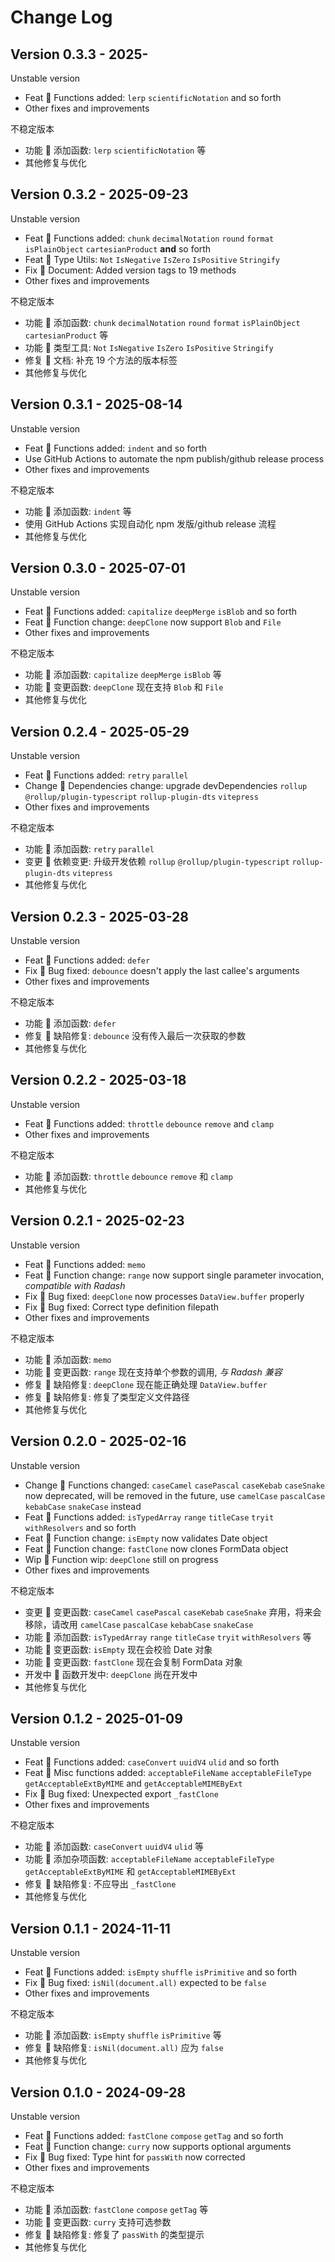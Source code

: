 # Change Log

## Version 0.3.3 - 2025-

Unstable version

- Feat 🥥 Functions added: `lerp` `scientificNotation` and so forth
- Other fixes and improvements

不稳定版本

- 功能 🥥 添加函数: `lerp` `scientificNotation` 等
- 其他修复与优化

## Version 0.3.2 - 2025-09-23

Unstable version

- Feat 🥥 Functions added: `chunk` `decimalNotation` `round` `format` `isPlainObject` `cartesianProduct` **and** so forth
- Feat 🥥 Type Utils: `Not` `IsNegative` `IsZero` `IsPositive` `Stringify`
- Fix 🥕 Document: Added version tags to 19 methods
- Other fixes and improvements

不稳定版本

- 功能 🥥 添加函数: `chunk` `decimalNotation` `round` `format` `isPlainObject` `cartesianProduct` 等
- 功能 🥥 类型工具: `Not` `IsNegative` `IsZero` `IsPositive` `Stringify`
- 修复 🥕 文档: 补充 19 个方法的版本标签
- 其他修复与优化

## Version 0.3.1 - 2025-08-14

Unstable version

- Feat 🥥 Functions added: `indent` and so forth
- Use GitHub Actions to automate the npm publish/github release process
- Other fixes and improvements

不稳定版本

- 功能 🥥 添加函数: `indent` 等
- 使用 GitHub Actions 实现自动化 npm 发版/github release 流程
- 其他修复与优化

## Version 0.3.0 - 2025-07-01

Unstable version

- Feat 🥥 Functions added: `capitalize` `deepMerge` `isBlob` and so forth
- Feat 🥥 Function change: `deepClone` now support `Blob` and `File`
- Other fixes and improvements

不稳定版本

- 功能 🥥 添加函数: `capitalize` `deepMerge` `isBlob` 等
- 功能 🥥 变更函数: `deepClone` 现在支持 `Blob` 和 `File`
- 其他修复与优化

## Version 0.2.4 - 2025-05-29

Unstable version

- Feat 🥥 Functions added: `retry` `parallel`
- Change 🥟 Dependencies change: upgrade devDependencies `rollup` `@rollup/plugin-typescript` `rollup-plugin-dts` `vitepress`
- Other fixes and improvements

不稳定版本

- 功能 🥥 添加函数: `retry` `parallel`
- 变更 🥟 依赖变更: 升级开发依赖 `rollup` `@rollup/plugin-typescript` `rollup-plugin-dts` `vitepress`
- 其他修复与优化

## Version 0.2.3 - 2025-03-28

Unstable version

- Feat 🥥 Functions added: `defer`
- Fix 🥕 Bug fixed: `debounce` doesn't apply the last callee's arguments
- Other fixes and improvements

不稳定版本

- 功能 🥥 添加函数: `defer`
- 修复 🥕 缺陷修复: `debounce` 没有传入最后一次获取的参数
- 其他修复与优化

## Version 0.2.2 - 2025-03-18

Unstable version

- Feat 🥥 Functions added: `throttle` `debounce` `remove` and `clamp`
- Other fixes and improvements

不稳定版本

- 功能 🥥 添加函数: `throttle` `debounce` `remove` 和 `clamp`
- 其他修复与优化

## Version 0.2.1 - 2025-02-23

Unstable version

- Feat 🥥 Functions added: `memo`
- Feat 🥥 Function change: `range` now support single parameter invocation, *compatible with Radash*
- Fix 🥕 Bug fixed: `deepClone` now processes `DataView.buffer` properly
- Fix 🥕 Bug fixed: Correct type definition filepath
- Other fixes and improvements

不稳定版本

- 功能 🥥 添加函数: `memo`
- 功能 🥥 变更函数: `range` 现在支持单个参数的调用, *与 Radash 兼容*
- 修复 🥕 缺陷修复: `deepClone` 现在能正确处理 `DataView.buffer`
- 修复 🥕 缺陷修复: 修复了类型定义文件路径
- 其他修复与优化

## Version 0.2.0 - 2025-02-16

Unstable version

- Change 🥟 Functions changed: `caseCamel` `casePascal` `caseKebab` `caseSnake` now deprecated, will be removed in the future, use `camelCase` `pascalCase` `kebabCase` `snakeCase` instead
- Feat 🥥 Functions added: `isTypedArray` `range` `titleCase` `tryit` `withResolvers` and so forth
- Feat 🥥 Function change: `isEmpty` now validates Date object
- Feat 🥥 Function change: `fastClone` now clones FormData object
- Wip 🍉 Function wip: `deepClone` still on progress
- Other fixes and improvements

不稳定版本

- 变更 🥟 变更函数: `caseCamel` `casePascal` `caseKebab` `caseSnake` 弃用，将来会移除，请改用 `camelCase` `pascalCase` `kebabCase` `snakeCase`
- 功能 🥥 添加函数: `isTypedArray` `range` `titleCase` `tryit` `withResolvers` 等
- 功能 🥥 变更函数: `isEmpty` 现在会校验 Date 对象
- 功能 🥥 变更函数: `fastClone` 现在会复制 FormData 对象
- 开发中 🍉 函数开发中: `deepClone` 尚在开发中
- 其他修复与优化

## Version 0.1.2 - 2025-01-09

Unstable version

- Feat 🥥 Functions added: `caseConvert` `uuidV4` `ulid` and so forth
- Feat 🥥 Misc functions added: `acceptableFileName` `acceptableFileType` `getAcceptableExtByMIME` and `getAcceptableMIMEByExt`
- Fix 🥕 Bug fixed: Unexpected export `_fastClone`
- Other fixes and improvements

不稳定版本

- 功能 🥥 添加函数: `caseConvert` `uuidV4` `ulid` 等
- 功能 🥥 添加杂项函数: `acceptableFileName` `acceptableFileType` `getAcceptableExtByMIME` 和 `getAcceptableMIMEByExt`
- 修复 🥕 缺陷修复: 不应导出 `_fastClone`
- 其他修复与优化

## Version 0.1.1 - 2024-11-11

Unstable version

- Feat 🥥 Functions added: `isEmpty` `shuffle` `isPrimitive` and so forth
- Fix 🥕 Bug fixed: `isNil(document.all)` expected to be `false`
- Other fixes and improvements

不稳定版本

- 功能 🥥 添加函数: `isEmpty` `shuffle` `isPrimitive` 等
- 修复 🥕 缺陷修复: `isNil(document.all)` 应为 `false`
- 其他修复与优化

## Version 0.1.0 - 2024-09-28

Unstable version

- Feat 🥥 Functions added: `fastClone` `compose` `getTag` and so forth
- Feat 🥥 Function change: `curry` now supports optional arguments
- Fix 🥕 Bug fixed: Type hint for `passWith` now corrected
- Other fixes and improvements

不稳定版本

- 功能 🥥 添加函数: `fastClone` `compose` `getTag` 等
- 功能 🥥 变更函数: `curry` 支持可选参数
- 修复 🥕 缺陷修复: 修复了 `passWith` 的类型提示
- 其他修复与优化
